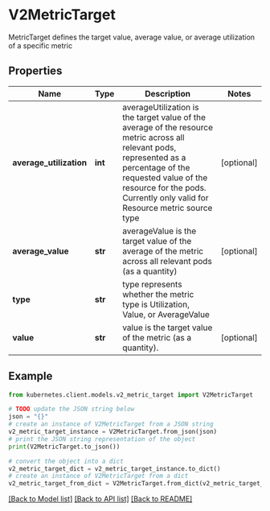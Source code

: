 # V2MetricTarget

MetricTarget defines the target value, average value, or average utilization of a specific metric

## Properties

Name | Type | Description | Notes
------------ | ------------- | ------------- | -------------
**average_utilization** | **int** | averageUtilization is the target value of the average of the resource metric across all relevant pods, represented as a percentage of the requested value of the resource for the pods. Currently only valid for Resource metric source type | [optional] 
**average_value** | **str** | averageValue is the target value of the average of the metric across all relevant pods (as a quantity) | [optional] 
**type** | **str** | type represents whether the metric type is Utilization, Value, or AverageValue | 
**value** | **str** | value is the target value of the metric (as a quantity). | [optional] 

## Example

```python
from kubernetes.client.models.v2_metric_target import V2MetricTarget

# TODO update the JSON string below
json = "{}"
# create an instance of V2MetricTarget from a JSON string
v2_metric_target_instance = V2MetricTarget.from_json(json)
# print the JSON string representation of the object
print(V2MetricTarget.to_json())

# convert the object into a dict
v2_metric_target_dict = v2_metric_target_instance.to_dict()
# create an instance of V2MetricTarget from a dict
v2_metric_target_from_dict = V2MetricTarget.from_dict(v2_metric_target_dict)
```
[[Back to Model list]](../README.md#documentation-for-models) [[Back to API list]](../README.md#documentation-for-api-endpoints) [[Back to README]](../README.md)



